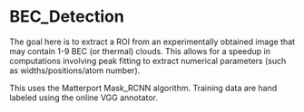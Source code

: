# BEC_Detection

The goal here is to extract a ROI from an experimentally obtained image that may contain 1-9 BEC (or thermal) clouds.  This allows for a speedup in computations involving peak fitting to extract numerical parameters (such as widths/positions/atom number).

This uses the Matterport Mask_RCNN algorithm.  Training data are hand labeled using the online VGG annotator.
